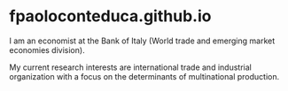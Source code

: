 # fpaoloconteduca.github.io

I am an economist at the Bank of Italy (World trade and emerging market economies division).

My current research interests are international trade and industrial organization with a focus on the determinants of multinational production.
